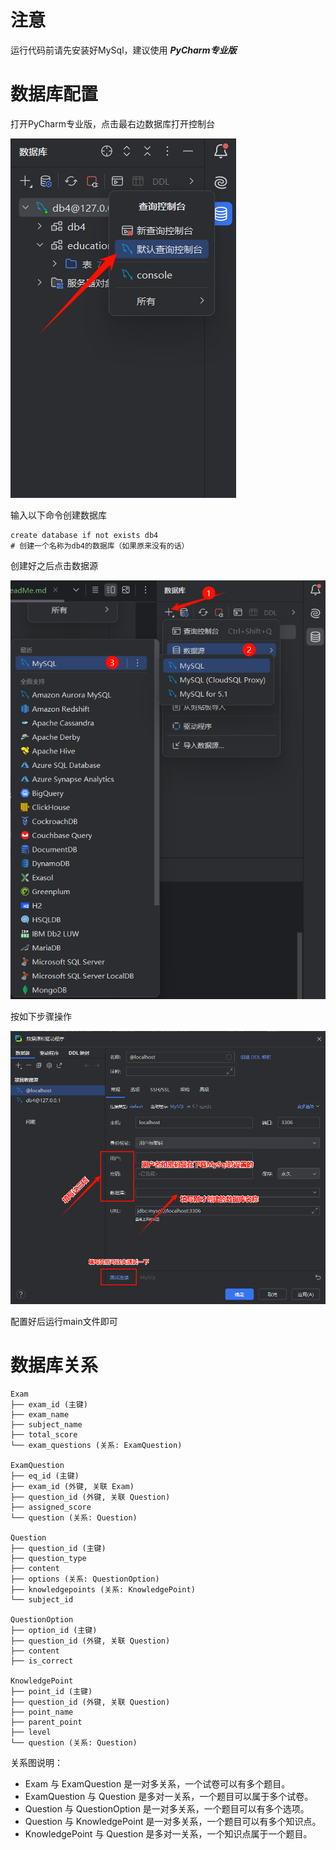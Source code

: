 # 注意
运行代码前请先安装好MySql，建议使用 ***PyCharm专业版*** 

# 数据库配置

打开PyCharm专业版，点击最右边数据库打开控制台

![img.png](img/img.png)

输入以下命令创建数据库
```mysql
create database if not exists db4 
# 创建一个名称为db4的数据库（如果原来没有的话）
```
创建好之后点击数据源

![img_1.png](img/img_1.png)

按如下步骤操作

![img_2.png](img/img_2.png)

配置好后运行main文件即可

# 数据库关系

```
Exam
├── exam_id (主键)
├── exam_name
├── subject_name
├── total_score
└── exam_questions (关系: ExamQuestion)

ExamQuestion
├── eq_id (主键)
├── exam_id (外键, 关联 Exam)
├── question_id (外键, 关联 Question)
├── assigned_score
└── question (关系: Question)

Question
├── question_id (主键)
├── question_type
├── content
├── options (关系: QuestionOption)
├── knowledgepoints (关系: KnowledgePoint)
└── subject_id

QuestionOption
├── option_id (主键)
├── question_id (外键, 关联 Question)
├── content
├── is_correct

KnowledgePoint
├── point_id (主键)
├── question_id (外键, 关联 Question)
├── point_name
├── parent_point
├── level
└── question (关系: Question)
```

关系图说明：

* Exam 与 ExamQuestion 是一对多关系，一个试卷可以有多个题目。
* ExamQuestion 与 Question 是多对一关系，一个题目可以属于多个试卷。
* Question 与 QuestionOption 是一对多关系，一个题目可以有多个选项。
* Question 与 KnowledgePoint 是一对多关系，一个题目可以有多个知识点。
* KnowledgePoint 与 Question 是多对一关系，一个知识点属于一个题目。